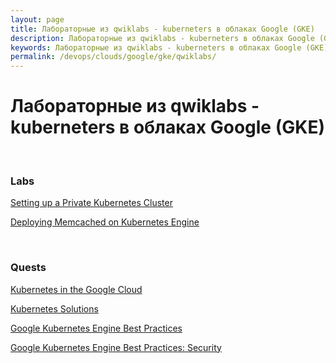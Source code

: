 ```yaml
---
layout: page
title: Лабораторные из qwiklabs - kuberneters в облаках Google (GKE)
description: Лабораторные из qwiklabs - kuberneters в облаках Google (GKE)
keywords: Лабораторные из qwiklabs - kuberneters в облаках Google (GKE)
permalink: /devops/clouds/google/gke/qwiklabs/
---
```


# Лабораторные из qwiklabs - kuberneters в облаках Google (GKE)

<br/>

### Labs

[Setting up a Private Kubernetes Cluster](/devops/clouds/google/gke/qwiklabs/setting-up-a-private-kubernetes-cluster/)

[Deploying Memcached on Kubernetes Engine](/devops/clouds/google/gke/qwiklabs/deploying-memcached-on-kubernetes-engine/)

<br/>

### Quests

[Kubernetes in the Google Cloud](/devops/clouds/google/gke/qwiklabs/kubernetes-in-the-google-cloud/)

[Kubernetes Solutions](/devops/clouds/google/gke/qwiklabs/kubernetes-solutions/)

[Google Kubernetes Engine Best Practices](/devops/clouds/google/gke/qwiklabs/kubernetes-best-practices/)

[Google Kubernetes Engine Best Practices: Security](/devops/clouds/google/gke/qwiklabs/kubernetes-best-practices-security/)
